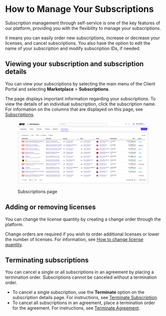 # How to Manage Your Subscriptions

Subscription management through self-service is one of the key features of our platform, providing you with the flexibility to manage your subscriptions.&#x20;

it means you can easily order new subscriptions, increase or decrease your licenses, and cancel subscriptions. You also have the option to edit the name of your subscription and modify subscription IDs, if needed.

## Viewing your subscription and subscription details

You can view your subscriptions by selecting the main menu of the Client Portal and selecting **Marketplace** > **Subscriptions**.&#x20;

The page displays important information regarding your subscriptions. To view the details of an individual subscription, click the subscription name. For information on the columns that are displayed on this page, see [Subscriptions](../../../modules-and-features/marketplace/subscriptions/).

<figure><img src="../../../.gitbook/assets/image (958).png" alt=""><figcaption><p>Subscriptions page</p></figcaption></figure>

## Adding or removing licenses

You can change the license quantity by creating a change order through the platform.&#x20;

Change orders are required if you wish to order additional licenses or lower the number of licenses. For information, see [How to change license quantity](adjust-subscription-quantity.md).

## Terminating subscriptions

You can cancel a single or all subscriptions in an agreement by placing a termination order. Subscriptions cannot be canceled without a termination order.

* To cancel a single subscription, use the **Terminate** option on the subscription details page. For instructions, see [Terminate Subscription](../../../modules-and-features/marketplace/subscriptions/terminate-a-subscription.md).
* To cancel all subscriptions in an agreement, place a termination order for the agreement. For instructions, see [Terminate Agreement](../../../modules-and-features/marketplace/agreements/terminate-agreements.md).
